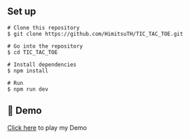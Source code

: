 ## Set up

```
# Clone this repository
$ git clone https://github.com/HimitsuTH/TIC_TAC_TOE.git

# Go into the repository
$ cd TIC_TAC_TOE

# Install dependencies
$ npm install

# Run 
$ npm run dev

```


## :link: Demo
 <a href="https://xo-practice.netlify.app/" target="_blank"> Click here</a> to play my Demo
